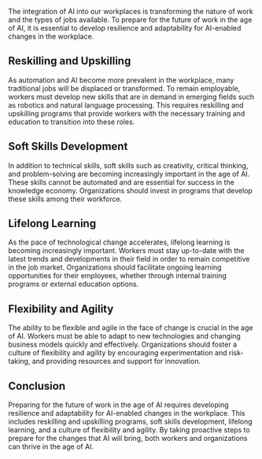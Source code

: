 
The integration of AI into our workplaces is transforming the nature of work and the types of jobs available. To prepare for the future of work in the age of AI, it is essential to develop resilience and adaptability for AI-enabled changes in the workplace.

Reskilling and Upskilling
-------------------------

As automation and AI become more prevalent in the workplace, many traditional jobs will be displaced or transformed. To remain employable, workers must develop new skills that are in demand in emerging fields such as robotics and natural language processing. This requires reskilling and upskilling programs that provide workers with the necessary training and education to transition into these roles.

Soft Skills Development
-----------------------

In addition to technical skills, soft skills such as creativity, critical thinking, and problem-solving are becoming increasingly important in the age of AI. These skills cannot be automated and are essential for success in the knowledge economy. Organizations should invest in programs that develop these skills among their workforce.

Lifelong Learning
-----------------

As the pace of technological change accelerates, lifelong learning is becoming increasingly important. Workers must stay up-to-date with the latest trends and developments in their field in order to remain competitive in the job market. Organizations should facilitate ongoing learning opportunities for their employees, whether through internal training programs or external education options.

Flexibility and Agility
-----------------------

The ability to be flexible and agile in the face of change is crucial in the age of AI. Workers must be able to adapt to new technologies and changing business models quickly and effectively. Organizations should foster a culture of flexibility and agility by encouraging experimentation and risk-taking, and providing resources and support for innovation.

Conclusion
----------

Preparing for the future of work in the age of AI requires developing resilience and adaptability for AI-enabled changes in the workplace. This includes reskilling and upskilling programs, soft skills development, lifelong learning, and a culture of flexibility and agility. By taking proactive steps to prepare for the changes that AI will bring, both workers and organizations can thrive in the age of AI.
